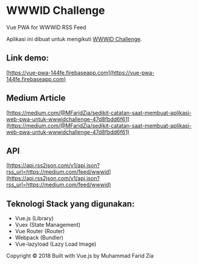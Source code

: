 # WWWID Challenge

Vue PWA for WWWID RSS Feed

Aplikasi ini dibuat untuk mengikuti [WWWID Challenge](https://medium.com/wwwid/tantangan-web-developer-untuk-membuat-aplikasi-web-bisa-digunakan-kurang-dari-5-detik-70bb7431741d).

## Link demo: 
[https://vue-pwa-144fe.firebaseapp.com](https://vue-pwa-144fe.firebaseapp.com)

## Medium Article
[https://medium.com/@MFaridZia/sedikit-catatan-saat-membuat-aplikasi-web-pwa-untuk-wwwidchallenge-47d8fbdd6f61](https://medium.com/@MFaridZia/sedikit-catatan-saat-membuat-aplikasi-web-pwa-untuk-wwwidchallenge-47d8fbdd6f61)

## API
[https://api.rss2json.com/v1/api.json?rss_url=https://medium.com/feed/wwwid](https://api.rss2json.com/v1/api.json?rss_url=https://medium.com/feed/wwwid)

## Teknologi Stack yang digunakan:

- Vue.js (Library)
- Vuex (State Management)
- Vue Router (Router)
- Webpack (Bundler)
- Vue-lazyload (Lazy Load Image)

Copyright © 2018 Built with Vue.js by Muhammad Farid Zia
